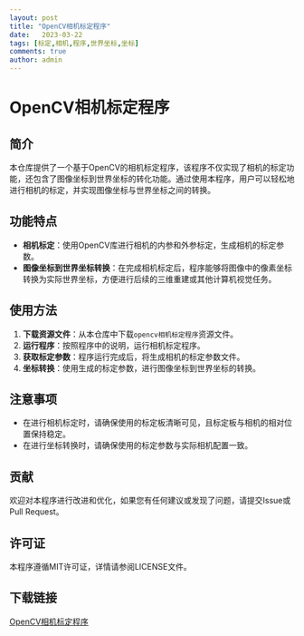 ```yaml
---
layout: post
title: "OpenCV相机标定程序"
date:   2023-03-22
tags: [标定,相机,程序,世界坐标,坐标]
comments: true
author: admin
---
```

# OpenCV相机标定程序

## 简介

本仓库提供了一个基于OpenCV的相机标定程序，该程序不仅实现了相机的标定功能，还包含了图像坐标到世界坐标的转化功能。通过使用本程序，用户可以轻松地进行相机的标定，并实现图像坐标与世界坐标之间的转换。

## 功能特点

- **相机标定**：使用OpenCV库进行相机的内参和外参标定，生成相机的标定参数。
- **图像坐标到世界坐标转换**：在完成相机标定后，程序能够将图像中的像素坐标转换为实际世界坐标，方便进行后续的三维重建或其他计算机视觉任务。

## 使用方法

1. **下载资源文件**：从本仓库中下载`opencv相机标定程序`资源文件。
2. **运行程序**：按照程序中的说明，运行相机标定程序。
3. **获取标定参数**：程序运行完成后，将生成相机的标定参数文件。
4. **坐标转换**：使用生成的标定参数，进行图像坐标到世界坐标的转换。

## 注意事项

- 在进行相机标定时，请确保使用的标定板清晰可见，且标定板与相机的相对位置保持稳定。
- 在进行坐标转换时，请确保使用的标定参数与实际相机配置一致。

## 贡献

欢迎对本程序进行改进和优化，如果您有任何建议或发现了问题，请提交Issue或Pull Request。

## 许可证

本程序遵循MIT许可证，详情请参阅LICENSE文件。

## 下载链接

[OpenCV相机标定程序](https://pan.quark.cn/s/03dbe5ee6512)